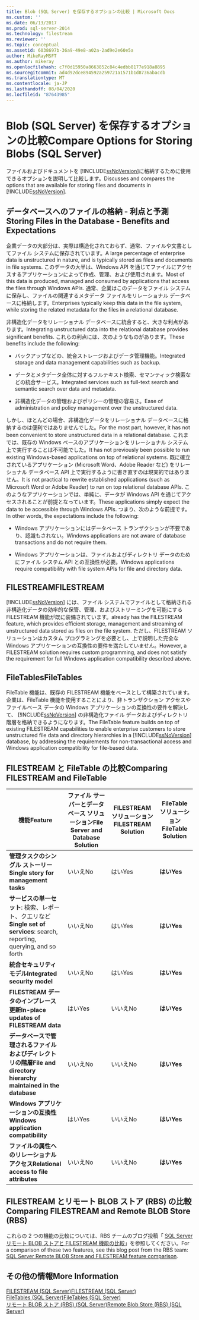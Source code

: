 ```yaml
---
title: Blob (SQL Server) を保存するオプションの比較 | Microsoft Docs
ms.custom: ''
ms.date: 06/13/2017
ms.prod: sql-server-2014
ms.technology: filestream
ms.reviewer: ''
ms.topic: conceptual
ms.assetid: 6038697b-36a9-49e8-a02a-2ad9e2e60e5a
author: MikeRayMSFT
ms.author: mikeray
ms.openlocfilehash: c7f0d15950a8663852c84c4edbb8177e918a8895
ms.sourcegitcommit: ad4d92dce894592a259721a1571b1d8736abacdb
ms.translationtype: MT
ms.contentlocale: ja-JP
ms.lasthandoff: 08/04/2020
ms.locfileid: "87643985"
---
```

# <a name="compare-options-for-storing-blobs-sql-server"></a><span data-ttu-id="8b292-102">Blob (SQL Server) を保存するオプションの比較</span><span class="sxs-lookup"><span data-stu-id="8b292-102">Compare Options for Storing Blobs (SQL Server)</span></span>
  <span data-ttu-id="8b292-103">ファイルおよびドキュメントを [!INCLUDE[ssNoVersion](../../includes/ssnoversion-md.md)]に格納するために使用できるオプションを説明して比較します。</span><span class="sxs-lookup"><span data-stu-id="8b292-103">Discusses and compares the options that are available for storing files and documents in [!INCLUDE[ssNoVersion](../../includes/ssnoversion-md.md)].</span></span>  
  
##  <a name="storing-files-in-the-database---benefits-and-expectations"></a><a name="Expectations"></a> <span data-ttu-id="8b292-104">データベースへのファイルの格納 - 利点と予測</span><span class="sxs-lookup"><span data-stu-id="8b292-104">Storing Files in the Database - Benefits and Expectations</span></span>  
 <span data-ttu-id="8b292-105">企業データの大部分は、実際は構造化されておらず、通常、ファイルや文書としてファイル システムに保存されています。</span><span class="sxs-lookup"><span data-stu-id="8b292-105">A large percentage of enterprise data is unstructured in nature, and is typically stored as files and documents in file systems.</span></span> <span data-ttu-id="8b292-106">このデータの大半は、Windows API を通じてファイルにアクセスするアプリケーションによって作成、管理、および使用されます。</span><span class="sxs-lookup"><span data-stu-id="8b292-106">Most of this data is produced, managed and consumed by applications that access the files through Windows APIs.</span></span> <span data-ttu-id="8b292-107">通常、企業はこのデータをファイル システムに保存し、ファイルの関連するメタデータ ファイルをリレーショナル データベースに格納します。</span><span class="sxs-lookup"><span data-stu-id="8b292-107">Enterprises typically keep this data in the file system, while storing the related metadata for the files in a relational database.</span></span>  
  
 <span data-ttu-id="8b292-108">非構造化データをリレーショナル データベースに統合すると、大きな利点があります。</span><span class="sxs-lookup"><span data-stu-id="8b292-108">Integrating unstructured data into the relational database provides significant benefits.</span></span> <span data-ttu-id="8b292-109">これらの利点には、次のようなものがあります。</span><span class="sxs-lookup"><span data-stu-id="8b292-109">These benefits include the following:</span></span>  
  
-   <span data-ttu-id="8b292-110">バックアップなどの、統合ストレージおよびデータ管理機能。</span><span class="sxs-lookup"><span data-stu-id="8b292-110">Integrated storage and data management capabilities such as backup.</span></span>  
  
-   <span data-ttu-id="8b292-111">データとメタデータ全体に対するフルテキスト検索、セマンティック検索などの統合サービス。</span><span class="sxs-lookup"><span data-stu-id="8b292-111">Integrated services such as full-text search and semantic search over data and metadata.</span></span>  
  
-   <span data-ttu-id="8b292-112">非構造化データの管理およびポリシーの管理の容易さ。</span><span class="sxs-lookup"><span data-stu-id="8b292-112">Ease of administration and policy management over the unstructured data.</span></span>  
  
 <span data-ttu-id="8b292-113">しかし、ほとんどの場合、非構造化データをリレーショナル データベースに格納するのは便利ではありませんでした。</span><span class="sxs-lookup"><span data-stu-id="8b292-113">For the most part, however, it has not been convenient to store unstructured data in a relational database.</span></span> <span data-ttu-id="8b292-114">これまでは、既存の Windows ベースのアプリケーションをリレーショナル システム上で実行することは不可能でした。</span><span class="sxs-lookup"><span data-stu-id="8b292-114">It has not previously been possible to run existing Windows-based applications on top of relational systems.</span></span> <span data-ttu-id="8b292-115">既に確立されているアプリケーション (Microsoft Word、Adobe Reader など) をリレーショナル データベース API 上で実行するように書き直すのは現実的ではありません。</span><span class="sxs-lookup"><span data-stu-id="8b292-115">It is not practical to rewrite established applications (such as Microsoft Word or Adobe Reader) to run on top relational database APIs.</span></span> <span data-ttu-id="8b292-116">このようなアプリケーションでは、単純に、データが Windows API を通じてアクセスされることが前提となっています。</span><span class="sxs-lookup"><span data-stu-id="8b292-116">These applications simply expect the data to be accessible through Windows APIs.</span></span> <span data-ttu-id="8b292-117">つまり、次のような前提です。</span><span class="sxs-lookup"><span data-stu-id="8b292-117">In other words, the expectations include the following:</span></span>  
  
-   <span data-ttu-id="8b292-118">Windows アプリケーションにはデータベース トランザクションが不要であり、認識もされない。</span><span class="sxs-lookup"><span data-stu-id="8b292-118">Windows applications are not aware of database transactions and do not require them.</span></span>  
  
-   <span data-ttu-id="8b292-119">Windows アプリケーションは、ファイルおよびディレクトリ データのためにファイル システム API との互換性が必要。</span><span class="sxs-lookup"><span data-stu-id="8b292-119">Windows applications require compatibility with file system APIs for file and directory data.</span></span>  
  
##  <a name="filestream"></a><a name="Filestream"></a> <span data-ttu-id="8b292-120">FILESTREAM</span><span class="sxs-lookup"><span data-stu-id="8b292-120">FILESTREAM</span></span>  
 [!INCLUDE[ssNoVersion](../../includes/ssnoversion-md.md)] <span data-ttu-id="8b292-121">には、ファイル システムでファイルとして格納される非構造化データの効率的な保管、管理、およびストリーミングを可能にする FILESTREAM 機能が既に装備されています。</span><span class="sxs-lookup"><span data-stu-id="8b292-121">already has the FILESTREAM feature, which provides efficient storage, management and streaming of unstructured data stored as files on the file system.</span></span> <span data-ttu-id="8b292-122">ただし、FILESTREAM ソリューションはカスタム プログラミングを必要とし、上で説明した完全な Windows アプリケーションの互換性の要件を満たしていません。</span><span class="sxs-lookup"><span data-stu-id="8b292-122">However, a FILESTREAM solution requires custom programming, and does not satisfy the requirement for full Windows application compatibility described above.</span></span>  
  
##  <a name="filetables"></a><a name="FileTables"></a> <span data-ttu-id="8b292-123">FileTables</span><span class="sxs-lookup"><span data-stu-id="8b292-123">FileTables</span></span>  
 <span data-ttu-id="8b292-124">FileTable 機能は、既存の FILESTREAM 機能をベースとして構築されています。企業は、FileTable 機能を使用することにより、非トランザクション アクセスやファイルベース データの Windows アプリケーションの互換性の要件を解決して、 [!INCLUDE[ssNoVersion](../../includes/ssnoversion-md.md)] の非構造化ファイル データおよびディレクトリ階層を格納できるようになります。</span><span class="sxs-lookup"><span data-stu-id="8b292-124">The FileTable feature builds on top of existing FILESTREAM capabilities to enable enterprise customers to store unstructured file data and directory hierarchies in a [!INCLUDE[ssNoVersion](../../includes/ssnoversion-md.md)] database, by addressing the requirements for non-transactional access and Windows application compatibility for file-based data.</span></span>  
  
##  <a name="comparing-filestream-and-filetable"></a><a name="CompareFileTable"></a> <span data-ttu-id="8b292-125">FILESTREAM と FileTable の比較</span><span class="sxs-lookup"><span data-stu-id="8b292-125">Comparing FILESTREAM and FileTable</span></span>  
  
|<span data-ttu-id="8b292-126">機能</span><span class="sxs-lookup"><span data-stu-id="8b292-126">Feature</span></span>|<span data-ttu-id="8b292-127">ファイル サーバーとデータベース ソリューション</span><span class="sxs-lookup"><span data-stu-id="8b292-127">File Server and Database Solution</span></span>|<span data-ttu-id="8b292-128">FILESTREAM ソリューション</span><span class="sxs-lookup"><span data-stu-id="8b292-128">FILESTREAM Solution</span></span>|<span data-ttu-id="8b292-129">FileTable ソリューション</span><span class="sxs-lookup"><span data-stu-id="8b292-129">FileTable Solution</span></span>|  
|-------------|---------------------------------------|-------------------------|------------------------|  
|<span data-ttu-id="8b292-130">**管理タスクのシングル ストーリー**</span><span class="sxs-lookup"><span data-stu-id="8b292-130">**Single story for management tasks**</span></span>|<span data-ttu-id="8b292-131">いいえ</span><span class="sxs-lookup"><span data-stu-id="8b292-131">No</span></span>|<span data-ttu-id="8b292-132">はい</span><span class="sxs-lookup"><span data-stu-id="8b292-132">Yes</span></span>|<span data-ttu-id="8b292-133">**はい**</span><span class="sxs-lookup"><span data-stu-id="8b292-133">**Yes**</span></span>|  
|<span data-ttu-id="8b292-134">**サービスの単一セット**: 検索、レポート、クエリなど</span><span class="sxs-lookup"><span data-stu-id="8b292-134">**Single set of services**: search, reporting, querying, and so forth</span></span>|<span data-ttu-id="8b292-135">いいえ</span><span class="sxs-lookup"><span data-stu-id="8b292-135">No</span></span>|<span data-ttu-id="8b292-136">はい</span><span class="sxs-lookup"><span data-stu-id="8b292-136">Yes</span></span>|<span data-ttu-id="8b292-137">**はい**</span><span class="sxs-lookup"><span data-stu-id="8b292-137">**Yes**</span></span>|  
|<span data-ttu-id="8b292-138">**統合セキュリティ モデル**</span><span class="sxs-lookup"><span data-stu-id="8b292-138">**Integrated security model**</span></span>|<span data-ttu-id="8b292-139">いいえ</span><span class="sxs-lookup"><span data-stu-id="8b292-139">No</span></span>|<span data-ttu-id="8b292-140">はい</span><span class="sxs-lookup"><span data-stu-id="8b292-140">Yes</span></span>|<span data-ttu-id="8b292-141">**はい**</span><span class="sxs-lookup"><span data-stu-id="8b292-141">**Yes**</span></span>|  
|<span data-ttu-id="8b292-142">**FILESTREAM データのインプレース更新**</span><span class="sxs-lookup"><span data-stu-id="8b292-142">**In-place updates of FILESTREAM data**</span></span>|<span data-ttu-id="8b292-143">はい</span><span class="sxs-lookup"><span data-stu-id="8b292-143">Yes</span></span>|<span data-ttu-id="8b292-144">いいえ</span><span class="sxs-lookup"><span data-stu-id="8b292-144">No</span></span>|<span data-ttu-id="8b292-145">**はい**</span><span class="sxs-lookup"><span data-stu-id="8b292-145">**Yes**</span></span>|  
|<span data-ttu-id="8b292-146">**データベースで管理されるファイルおよびディレクトリの階層**</span><span class="sxs-lookup"><span data-stu-id="8b292-146">**File and directory hierarchy maintained in the database**</span></span>|<span data-ttu-id="8b292-147">いいえ</span><span class="sxs-lookup"><span data-stu-id="8b292-147">No</span></span>|<span data-ttu-id="8b292-148">いいえ</span><span class="sxs-lookup"><span data-stu-id="8b292-148">No</span></span>|<span data-ttu-id="8b292-149">**はい**</span><span class="sxs-lookup"><span data-stu-id="8b292-149">**Yes**</span></span>|  
|<span data-ttu-id="8b292-150">**Windows アプリケーションの互換性**</span><span class="sxs-lookup"><span data-stu-id="8b292-150">**Windows application compatibility**</span></span>|<span data-ttu-id="8b292-151">はい</span><span class="sxs-lookup"><span data-stu-id="8b292-151">Yes</span></span>|<span data-ttu-id="8b292-152">いいえ</span><span class="sxs-lookup"><span data-stu-id="8b292-152">No</span></span>|<span data-ttu-id="8b292-153">**はい**</span><span class="sxs-lookup"><span data-stu-id="8b292-153">**Yes**</span></span>|  
|<span data-ttu-id="8b292-154">**ファイルの属性へのリレーショナル アクセス**</span><span class="sxs-lookup"><span data-stu-id="8b292-154">**Relational access to file attributes**</span></span>|<span data-ttu-id="8b292-155">いいえ</span><span class="sxs-lookup"><span data-stu-id="8b292-155">No</span></span>|<span data-ttu-id="8b292-156">いいえ</span><span class="sxs-lookup"><span data-stu-id="8b292-156">No</span></span>|<span data-ttu-id="8b292-157">**はい**</span><span class="sxs-lookup"><span data-stu-id="8b292-157">**Yes**</span></span>|  
  
##  <a name="comparing-filestream-and-remote-blob-store-rbs"></a><a name="CompareRBS"></a> <span data-ttu-id="8b292-158">FILESTREAM とリモート BLOB ストア (RBS) の比較</span><span class="sxs-lookup"><span data-stu-id="8b292-158">Comparing FILESTREAM and Remote BLOB Store (RBS)</span></span>  
 <span data-ttu-id="8b292-159">これらの 2 つの機能の比較については、RBS チームのブログ投稿「 [SQL Server リモート BLOB ストアと FILESTREAM 機能の比較](https://go.microsoft.com/fwlink/?LinkId=210317)」を参照してください。</span><span class="sxs-lookup"><span data-stu-id="8b292-159">For a comparison of these two features, see this blog post from the RBS team: [SQL Server Remote BLOB Store and FILESTREAM feature comparison](https://go.microsoft.com/fwlink/?LinkId=210317).</span></span>  
  
##  <a name="more-information"></a><a name="more"></a> <span data-ttu-id="8b292-160">その他の情報</span><span class="sxs-lookup"><span data-stu-id="8b292-160">More Information</span></span>  
 [<span data-ttu-id="8b292-161">FILESTREAM &#40;SQL Server&#41;</span><span class="sxs-lookup"><span data-stu-id="8b292-161">FILESTREAM &#40;SQL Server&#41;</span></span>](filestream-sql-server.md)  
 [<span data-ttu-id="8b292-162">FileTables &#40;SQL Server&#41;</span><span class="sxs-lookup"><span data-stu-id="8b292-162">FileTables &#40;SQL Server&#41;</span></span>](filetables-sql-server.md)  
 [<span data-ttu-id="8b292-163">リモート BLOB ストア &#40;RBS&#41; &#40;SQL Server&#41;</span><span class="sxs-lookup"><span data-stu-id="8b292-163">Remote Blob Store &#40;RBS&#41; &#40;SQL Server&#41;</span></span>](remote-blob-store-rbs-sql-server.md)  
  
